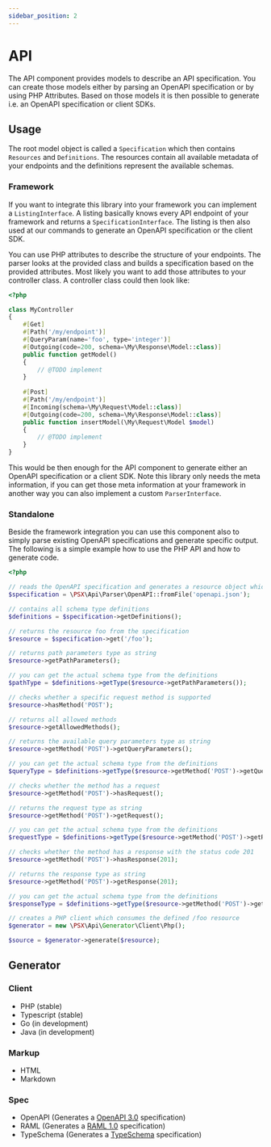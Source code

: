```yaml
---
sidebar_position: 2
---
```


# API

The API component provides models to describe an API specification. You can create those models either by parsing an
OpenAPI specification or by using PHP Attributes. Based on those models it is then possible to generate i.e. an OpenAPI
specification or client SDKs.

## Usage

The root model object is called a `Specification` which then contains `Resources` and `Definitions`. The resources
contain all available metadata of your endpoints and the definitions represent the available schemas.

### Framework

If you want to integrate this library into your framework you can implement a `ListingInterface`. A listing basically
knows every API endpoint of your framework and returns a `SpecificationInterface`. The listing is then also used at
our commands to generate an OpenAPI specification or the client SDK.

You can use PHP attributes to describe the structure of your endpoints. The parser looks at the provided class and
builds a specification based on the provided attributes. Most likely you want to add those attributes to your controller
class. A controller class could then look like:

```php
<?php

class MyController
{
    #[Get]
    #[Path('/my/endpoint')]
    #[QueryParam(name='foo', type='integer')]
    #[Outgoing(code=200, schema=\My\Response\Model::class)]
    public function getModel()
    {
        // @TODO implement
    }
    
    #[Post]
    #[Path('/my/endpoint')]
    #[Incoming(schema=\My\Request\Model::class)]
    #[Outgoing(code=200, schema=\My\Response\Model::class)]
    public function insertModel(\My\Request\Model $model)
    {
        // @TODO implement
    }
}

```

This would be then enough for the API component to generate either an OpenAPI specification or a client SDK.
Note this library only needs the meta information, if you can get those meta information at your framework in another
way you can also implement a custom `ParserInterface`.

### Standalone

Beside the framework integration you can use this component also to simply parse existing OpenAPI specifications and
generate specific output. The following is a simple example how to use the PHP API and how to generate code.

```php
<?php

// reads the OpenAPI specification and generates a resource object which was defined under the path /foo
$specification = \PSX\Api\Parser\OpenAPI::fromFile('openapi.json');

// contains all schema type definitions
$definitions = $specification->getDefinitions();

// returns the resource foo from the specification
$resource = $specification->get('/foo');

// returns path parameters type as string
$resource->getPathParameters();

// you can get the actual schema type from the definitions
$pathType = $definitions->getType($resource->getPathParameters());

// checks whether a specific request method is supported
$resource->hasMethod('POST');

// returns all allowed methods
$resource->getAllowedMethods();

// returns the available query parameters type as string
$resource->getMethod('POST')->getQueryParameters();

// you can get the actual schema type from the definitions
$queryType = $definitions->getType($resource->getMethod('POST')->getQueryParameters());

// checks whether the method has a request
$resource->getMethod('POST')->hasRequest();

// returns the request type as string
$resource->getMethod('POST')->getRequest();

// you can get the actual schema type from the definitions
$requestType = $definitions->getType($resource->getMethod('POST')->getRequest());

// checks whether the method has a response with the status code 201
$resource->getMethod('POST')->hasResponse(201);

// returns the response type as string
$resource->getMethod('POST')->getResponse(201);

// you can get the actual schema type from the definitions
$responseType = $definitions->getType($resource->getMethod('POST')->getResponse(201));

// creates a PHP client which consumes the defined /foo resource
$generator = new \PSX\Api\Generator\Client\Php();

$source = $generator->generate($resource);

```

## Generator

### Client

- PHP (stable)
- Typescript (stable)
- Go (in development)
- Java (in development)

### Markup

- HTML
- Markdown

### Spec

- OpenAPI (Generates a [OpenAPI 3.0](https://github.com/OAI/OpenAPI-Specification/blob/master/versions/3.0.0.md) specification)
- RAML (Generates a [RAML 1.0](http://raml.org/) specification)
- TypeSchema (Generates a [TypeSchema](https://typeschema.org/) specification)
